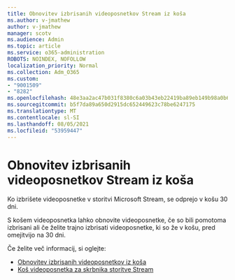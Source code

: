 ```yaml
---
title: Obnovitev izbrisanih videoposnetkov Stream iz koša
ms.author: v-jmathew
author: v-jmathew
manager: scotv
ms.audience: Admin
ms.topic: article
ms.service: o365-administration
ROBOTS: NOINDEX, NOFOLLOW
localization_priority: Normal
ms.collection: Adm_O365
ms.custom:
- "9001509"
- "8282"
ms.openlocfilehash: 48e3aa2ac47b031f8380c6a03b43eb22419ba89eb149b98a0b63b71f3713ca0c
ms.sourcegitcommit: b5f7da89a650d2915dc652449623c78be6247175
ms.translationtype: MT
ms.contentlocale: sl-SI
ms.lasthandoff: 08/05/2021
ms.locfileid: "53959447"
---
```

# <a name="recover-your-deleted-stream-videos-from-the-recycle-bin"></a>Obnovitev izbrisanih videoposnetkov Stream iz koša

Ko izbrišete videoposnetke v storitvi Microsoft Stream, se odprejo v košu 30 dni.

S košem videoposnetka lahko obnovite videoposnetke, če so bili pomotoma izbrisani ali če želite trajno izbrisati videoposnetke, ki so že v košu, pred omejitvijo na 30 dni.

Če želite več informacij, si oglejte:

- [Obnovitev izbrisanih videoposnetkov iz koša](https://docs.microsoft.com/stream/portal-my-recycle-bin)
- [Koš videoposnetka za skrbnika storitve Stream](https://docs.microsoft.com/stream/admin-recycle-bin)

